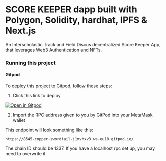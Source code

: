 # SCORE KEEPER dapp built with Polygon, Solidity, hardhat, IPFS & Next.js

An Interscholastic Track and Field Discus decentralized Score Keeper App, that leverages Web3 Authentication and NFTs.

### Running this project

#### Gitpod

To deploy this project to Gitpod, follow these steps:

1. Click this link to deploy

[![Open in Gitpod](https://gitpod.io/button/open-in-gitpod.svg)](https://fwalker007-dscscorekeepe-ddsei5tukqq.ws-us30.gitpod.io)

2. Import the RPC address given to you by GitPod into your MetaMask wallet

This endpoint will look something like this:

```
https://8545-copper-swordtail-j1mvhxv3.ws-eu18.gitpod.io/
```

The chain ID should be 1337. If you have a localhost rpc set up, you may need to overwrite it.


